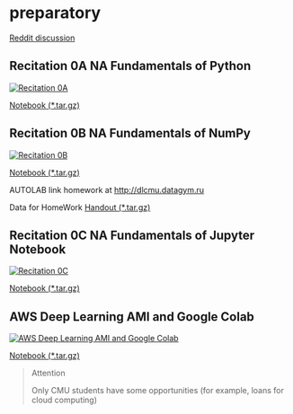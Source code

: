 # preparatory
[Reddit discussion](https://www.reddit.com/r/IntroToDL/comments/cz516q/preparatory_lectures_and_discussion/)

## Recitation 0A	NA	Fundamentals of Python
  [![Recitation 0A](https://img.youtube.com/vi/YdDgflXiIpc/0.jpg)](https://www.youtube.com/watch?v=YdDgflXiIpc)
  
  [Notebook (*.tar.gz)](http://deeplearning.cs.cmu.edu/document/recitation/recitation0a.tar.gz)
## Recitation 0B	NA	Fundamentals of NumPy
  [![Recitation 0B](https://img.youtube.com/vi/rNFkONjyL7A/0.jpg)](https://www.youtube.com/watch?v=rNFkONjyL7A)
  
  [Notebook (*.tar.gz)](http://deeplearning.cs.cmu.edu/document/recitation/recitation0b.tar.gz)
  
AUTOLAB link homework at http://dlcmu.datagym.ru

Data for HomeWork [Handout (*.tar.gz)](http://deeplearning.cs.cmu.edu/document/homework/homework0.tar.gz)
## Recitation 0C	NA	Fundamentals of Jupyter Notebook
  [![Recitation 0C](https://img.youtube.com/vi/ZZoJFGPbRI0/0.jpg)](https://www.youtube.com/watch?v=ZZoJFGPbRI0)
  
  [Notebook (*.tar.gz)](http://deeplearning.cs.cmu.edu/document/recitation/recitation0c.tar.gz)
## AWS Deep Learning AMI and Google Colab
  [![AWS Deep Learning AMI and Google Colab](https://img.youtube.com/vi/g9D2BfYnkmw/0.jpg)](https://www.youtube.com/watch?v=g9D2BfYnkmw)
  
  [Notebook (*.tar.gz)](http://deeplearning.cs.cmu.edu/document/recitation/recitation1.tar.gz)
  
> Attention
> 
> Only CMU students have some opportunities (for example, loans for cloud computing)

